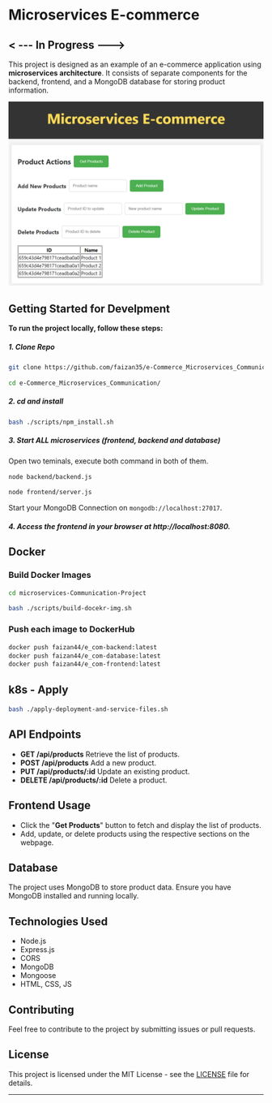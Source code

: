 # Microservices E-commerce

## < --- In Progress --->

This project is designed as an example of an e-commerce application using **microservices architecture**. It consists of separate components for the backend, frontend, and a MongoDB database for storing product information.

<img src="./img/frontpage.png">

## Getting Started for Develpment

**To run the project locally, follow these steps:**

##### 1. Clone Repo

```bash
git clone https://github.com/faizan35/e-Commerce_Microservices_Communication.git
```

```bash
cd e-Commerce_Microservices_Communication/
```

##### 2. cd and install

```bash
bash ./scripts/npm_install.sh
```

##### 3. Start ALL microservices (frontend, backend and database)

Open two teminals, execute both command in both of them.

```bash
node backend/backend.js
```

```bash
node frontend/server.js
```

Start your MongoDB Connection on `mongodb://localhost:27017`.

##### 4. Access the frontend in your browser at http://localhost:8080.

## Docker

### Build Docker Images

```bash
cd microservices-Communication-Project
```

```bash
bash ./scripts/build-docekr-img.sh
```

### Push each image to DockerHub

```bash
docker push faizan44/e_com-backend:latest
docker push faizan44/e_com-database:latest
docker push faizan44/e_com-frontend:latest
```

## k8s - Apply

```bash
bash ./apply-deployment-and-service-files.sh
```

## API Endpoints

- **GET /api/products** Retrieve the list of products.
- **POST /api/products** Add a new product.
- **PUT /api/products/:id** Update an existing product.
- **DELETE /api/products/:id** Delete a product.

## Frontend Usage

- Click the "**Get Products**" button to fetch and display the list of products.
- Add, update, or delete products using the respective sections on the webpage.

## Database

The project uses MongoDB to store product data. Ensure you have MongoDB installed and running locally.

## Technologies Used

- Node.js
- Express.js
- CORS
- MongoDB
- Mongoose
- HTML, CSS, JS

## Contributing

Feel free to contribute to the project by submitting issues or pull requests.

## License

This project is licensed under the MIT License - see the [LICENSE](./LICENSE) file for details.

---
